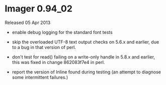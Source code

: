 # Imager 0.94_02

Released 05 Apr 2013

- enable debug logging for the standard font tests

- skip the overloaded UTF-8 text output checks on 5.6.x and earlier, due to a bug in that version of perl.

- don't test for read() failing on a write-only handle in 5.8.x and earlier, this was fixed in change 862083f7e4 in perl.

- report the version of Inline found during testing (an attempt to diagnose some intermittent failures.)